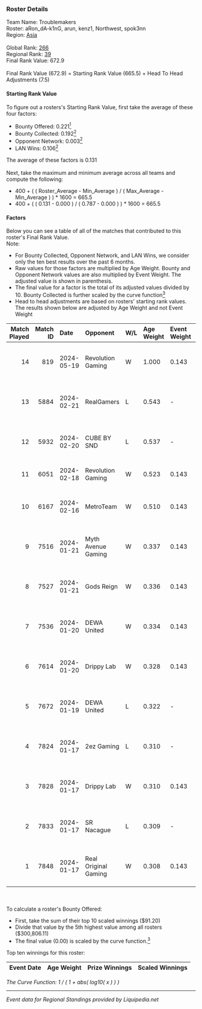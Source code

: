 ### Roster Details<br />
Team Name: Troublemakers<br />
Roster: aRon_dA-k1nG, arun, kenz1, Northwest, spok3nn<br />
Region: [Asia]( ../standings_asia.md)<br />
<br />
Global Rank: [266](../standings_global.md)<br />
Regional Rank: [39]( ../standings_asia.md)<br />
Final Rank Value:  672.9<br />
<br />
Final Rank Value (672.9) = Starting Rank Value (665.5) + Head To Head Adjustments (7.5)<br />

#### Starting Rank Value<br />
To figure out a rosters's Starting Rank Value, first take the average of these four factors:<br />
- Bounty Offered: 0.221[<sup>1</sup>](#table2)
- Bounty Collected: 0.192[<sup>2</sup>](#table1)
- Opponent Network: 0.003[<sup>2</sup>](#table1)
- LAN Wins: 0.106[<sup>2</sup>](#table1)

The average of these factors is 0.131<br />
<br />
Next, take the maximum and minimum average across all teams and compute the following:<br />
- 400 + ( ( Roster_Average - Min_Average ) / ( Max_Average - Min_Average ) ) * 1600 = 665.5
- 400 + ( ( 0.131 - 0.000 ) / ( 0.787 - 0.000 ) ) * 1600 = 665.5


#### Factors<br />
Below you can see a table of all of the matches that contributed to this roster's Final Rank Value.<br />
Note:<br />

- For Bounty Collected, Opponent Network, and LAN Wins, we consider only the ten best results over the past 6 months.
- Raw values for those factors are multiplied by Age Weight. Bounty and Opponent Network values are also multiplied by Event Weight. The adjusted value is shown in parenthesis.
- The final value for a factor is the total of its adjusted values divided by 10. Bounty Collected is further scaled by the curve function[<sup>3</sup>](#curveFunction)
- Head to head adjustments are based on rosters' starting rank values. The results shown below are adjusted by Age Weight and not Event Weight
<span id="table1"></span><br />


| Match Played | Match ID | Date       | Opponent             | W/L | Age Weight | Event Weight | Bounty Collected | Opponent Network | LAN Wins  | H2H Adj. | Roster                                            |
| -: | -: | :- | :- | :- | :- | :- | :- | :- | :- | -: | :- |
|           14 |      819 | 2024-05-19 | Revolution Gaming    | W   | 1.000      | 0.143        | 0.000 (0.000)    | 0.014 (0.002)    | 1 (1.000) |     8.41 | aRon_dA-k1nG, arun, kenz1, Northwest, spok3nn     |
|           13 |     5884 | 2024-02-21 | RealGamers           | L   | 0.543      | -            | -                | -                | -         |    -9.35 | aRon_dA-k1nG, arun, imyGDx, Northwest, nursSSS    |
|           12 |     5932 | 2024-02-20 | CUBE BY SND          | L   | 0.537      | -            | -                | -                | -         |    -8.39 | adai, dosikzz, mag1k3Y, OxygeN, rinn              |
|           11 |     6051 | 2024-02-18 | Revolution Gaming    | W   | 0.523      | 0.143        | 0.000 (0.000)    | 0.014 (0.001)    | 0 (0.000) |     4.35 | DiE, fitch, kamazbob, SNk, xztcu                  |
|           10 |     6167 | 2024-02-16 | MetroTeam            | W   | 0.510      | 0.143        | 0.000 (0.000)    | 0.000 (0.000)    | 0 (0.000) |     2.81 | captoun, DcAky, multibr3nd, ossic0r, ryujintensei |
|            9 |     7516 | 2024-01-21 | Myth Avenue Gaming   | W   | 0.337      | 0.143        | 0.005 (0.000)    | 0.192 (0.009)    | 0 (0.000) |     5.65 | aRon_dA-k1nG, arun, imyGDx, Northwest, nursSSS    |
|            8 |     7527 | 2024-01-21 | Gods Reign           | W   | 0.336      | 0.143        | 0.004 (0.000)    | 0.105 (0.005)    | 0 (0.000) |     5.90 | aRon_dA-k1nG, arun, imyGDx, Northwest, nursSSS    |
|            7 |     7536 | 2024-01-20 | DEWA United          | W   | 0.334      | 0.143        | 0.002 (0.000)    | 0.176 (0.008)    | 0 (0.000) |     6.09 | aRon_dA-k1nG, arun, imyGDx, Northwest, nursSSS    |
|            6 |     7614 | 2024-01-20 | Drippy Lab           | W   | 0.328      | 0.143        | 0.000 (0.000)    | 0.017 (0.001)    | 0 (0.000) |     2.02 | aRon_dA-k1nG, arun, imyGDx, Northwest, nursSSS    |
|            5 |     7672 | 2024-01-19 | DEWA United          | L   | 0.322      | -            | -                | -                | -         |    -4.29 | aRon_dA-k1nG, arun, imyGDx, Northwest, nursSSS    |
|            4 |     7824 | 2024-01-17 | 2ez Gaming           | L   | 0.310      | -            | -                | -                | -         |    -5.46 | aRon_dA-k1nG, arun, imyGDx, Northwest, nursSSS    |
|            3 |     7828 | 2024-01-17 | Drippy Lab           | W   | 0.310      | 0.143        | 0.000 (0.000)    | 0.017 (0.001)    | 0 (0.000) |     1.83 | aRon_dA-k1nG, arun, imyGDx, Northwest, nursSSS    |
|            2 |     7833 | 2024-01-17 | SR Nacague           | L   | 0.309      | -            | -                | -                | -         |    -7.12 | aRon_dA-k1nG, arun, imyGDx, Northwest, nursSSS    |
|            1 |     7848 | 2024-01-17 | Real Original Gaming | W   | 0.308      | 0.143        | 0.003 (0.000)    | 0.026 (0.001)    | 0 (0.000) |     5.03 | aRon_dA-k1nG, arun, imyGDx, Northwest, nursSSS    |

<br />
<span id="table2"></span><br />
To calculate a roster's Bounty Offered:<br />

- First, take the sum of their top 10 scaled winnings ($91.20)
- Divide that value by the 5th highest value among all rosters ($300,806.11)
- The final value (0.00) is scaled by the curve function.[<sup>3</sup>](#curveFunction)

Top ten winnings for this roster:<br />

| Event Date | Age Weight | Prize Winnings | Scaled Winnings |
| :- | -: | :- | :- |


<span id="curveFunction"></span>_The Curve Function: 1 / ( 1 + abs( log10( x ) ) )_<br />

---
_Event data for Regional Standings provided by Liquipedia.net_<br />

